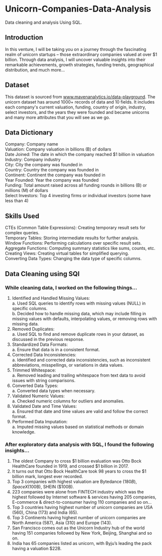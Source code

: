 # Unicorn-Companies-Data-Analysis
Data cleaning and analysis Using SQL.

## Introduction
In this venture, I will be taking you on a journey through the fascinating realm of unicorn startups – those extraordinary companies valued at over $1 billion.
Through data analysis, I will uncover valuable insights into their remarkable achievements, growth strategies, funding trends, geographical distribution, and much more...

## Dataset
This dataset is sourced from www.mavenanalytics.io/data-playground.
The unicorn dataset has around 1000+ records of data and 10 fields. It includes each company's current valuation, funding, country of origin, industry, select investors, and the years they were founded and became unicorns and many more attributes that you will see as we go.

## Data Dictionary
Company: Company name  
Valuation:	Company valuation in billions (B) of dollars  
Date Joined:	The date in which the company reached $1 billion in valuation  
Industry:	Company industry  
City:	City the company was founded in  
Country:	Country the company was founded in  
Continent:	Continent the company was founded in  
Year Founded:	Year the company was founded  
Funding:	Total amount raised across all funding rounds in billions (B) or millions (M) of dollars  
Select Investors:	Top 4 investing firms or individual investors (some have less than 4)  

## Skills Used
 
CTEs (Common Table Expressions): Creating temporary result sets for complex queries.   
Temporary Tables: Storing intermediate results for further analysis.  
Window Functions: Performing calculations over specific result sets.  
Aggregate Functions: Computing summary statistics like sums, counts, etc.  
Creating Views: Creating virtual tables for simplified querying.   
Converting Data Types: Changing the data type of specific columns.  

## Data Cleaning using SQl
### While cleaning data, I worked on the following things…
1.	Identified and Handled Missing Values:  
  a.	Used SQL queries to identify rows with missing values (NULL) in specific columns.  
  b.	Decided how to handle missing data, which may include filling in missing values with defaults, interpolating values, or removing rows with missing data.  
2.	Removed Duplicates:  
  a.	Used SQL to find and remove duplicate rows in your dataset, as discussed in the previous response.  
3.	Standardized Data Formats:  
  a.	Ensure that data is in a consistent format.    
4.	Corrected Data Inconsistencies:  
  a.	Identified and corrected data inconsistencies, such as inconsistent abbreviations, misspellings, or variations in data values.  
5.	Trimmed Whitespace:  
  a.	Removed leading and trailing whitespace from text data to avoid issues with string comparisons.  
6.	Converted Data Types:  
  a.	Converted data types when necessary.  
7.	Validated Numeric Values:  
  a.	Checked numeric columns for outliers and anomalies.  
8.	Validated Date and Time Values:  
  a.	Ensured that date and time values are valid and follow the correct format.  
9.	Performed Data Imputation:  
  a.	Imputed missing values based on statistical methods or domain knowledge.

### After exploratory data analysis with SQL, I found the following insights…
1.	The oldest Company to cross $1 billion evaluation was Otto Bock HealthCare founded in 1919, and crossed $1 billion in 2017.
2.	It turns out that Otto Bock HealthCare took 98 years to cross the $1 billion mark, longest ever recorded.
3.	Top 3 companies with highest valuation are Bytedance ($180B), SpaceX ($100B), SHEIN ($100B).
4.	223 companies were alone from FINTECH industry which was the highest followed by Internet software & services having 205 companies, E-commerce & direct-to-consumer having 110 companies and so on…
5.	Top 3 countries having highest number of unicorn companies are USA (560), China (173) and India (65).
6.	Top 3 Continents having highest number of unicorn companies are North America (587), Asia (310) and Europe (143).
7.	San Francisco comes out as the Unicorn Industry hub of the world having 151 companies followed by New York, Beijing, Shanghai and so on.
8.	India has 65 companies listed as unicorn, with Byju’s leading the pack having a valuation $22B.



